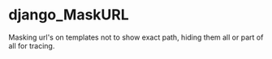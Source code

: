 django_MaskURL
==============

Masking url's on templates not to show exact path, hiding them all or part of all for tracing.
